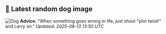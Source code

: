## 🐶 Latest random dog image
![Dog](https://images.dog.ceo/breeds/boxer/28082007167-min.jpg)
**Advice:** "When something goes wrong in life, just shout "plot twist!" and carry on."
*Updated: 2025-08-13 13:50 UTC*

